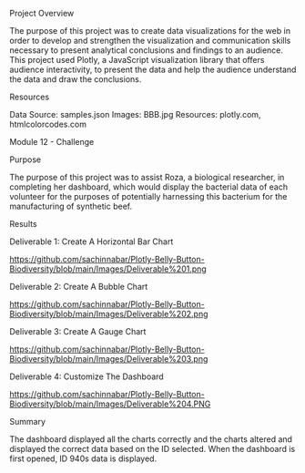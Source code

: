 Project Overview

The purpose of this project was to create data visualizations for the web in order to develop and strengthen the visualization and communication skills necessary to present analytical conclusions and findings to an audience.
This project used Plotly, a JavaScript visualization library that offers audience interactivity, to present the data and help the audience understand the data and draw the conclusions.

Resources

Data Source: samples.json
Images: BBB.jpg
Resources: plotly.com, htmlcolorcodes.com

Module 12 - Challenge

Purpose

The purpose of this project was to assist Roza, a biological researcher, in completing her dashboard, which would display the bacterial data of each volunteer for the purposes of potentially harnessing this bacterium for the manufacturing of synthetic beef.

Results

Deliverable 1: Create A Horizontal Bar Chart

https://github.com/sachinnabar/Plotly-Belly-Button-Biodiversity/blob/main/Images/Deliverable%201.png

Deliverable 2: Create A Bubble Chart

https://github.com/sachinnabar/Plotly-Belly-Button-Biodiversity/blob/main/Images/Deliverable%202.png

Deliverable 3: Create A Gauge Chart

https://github.com/sachinnabar/Plotly-Belly-Button-Biodiversity/blob/main/Images/Deliverable%203.png




Deliverable 4: Customize The Dashboard

https://github.com/sachinnabar/Plotly-Belly-Button-Biodiversity/blob/main/Images/Deliverable%204.PNG




Summary

The dashboard displayed all the charts correctly and the charts altered and displayed the correct data based on the ID selected. When the dashboard is first opened, ID 940s data is displayed.
